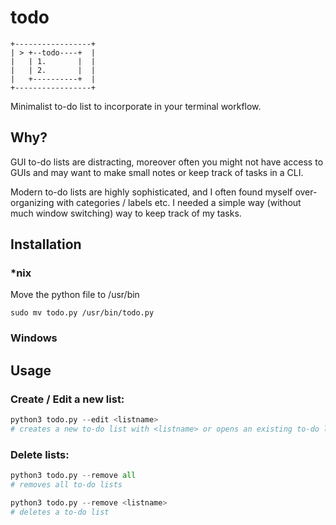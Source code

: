 # todo

```
+-----------------+ 
| > +--todo----+  | 
|   | 1.       |  | 
|   | 2.       |  | 
|   +----------+  | 
+-----------------+ 
```

Minimalist to-do list to incorporate in your terminal workflow. 

## Why?

GUI to-do lists are distracting, moreover often you might not have access to
GUIs and may want to make small notes or keep track of tasks in a CLI.

Modern to-do lists are highly sophisticated, and I often found myself over-organizing
with categories / labels etc. I needed a simple way (without much window switching) way to keep track of my tasks.



## Installation

### *nix

Move the python file to /usr/bin
```
sudo mv todo.py /usr/bin/todo.py
```

### Windows

## Usage

### Create / Edit a new list:
```python
python3 todo.py --edit <listname>
# creates a new to-do list with <listname> or opens an existing to-do list with <listname>
```

### Delete lists:
```python
python3 todo.py --remove all
# removes all to-do lists

python3 todo.py --remove <listname>
# deletes a to-do list
```
